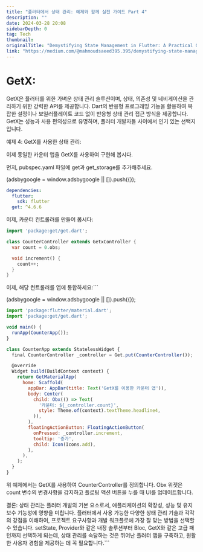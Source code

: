 ```yaml
---
title: "플러터에서 상태 관리: 예제와 함께 실전 가이드 Part 4"
description: ""
date: 2024-03-28 20:08
sidebarDepth: 0
tag: Tech
thumbnail: 
originalTitle: "Demystifying State Management in Flutter: A Practical Guide with Examples Part 4"
link: "https://medium.com/@mahmoudsaeed395.395/demystifying-state-management-in-flutter-a-practical-guide-with-examples-part-4-dba2db0f304d"
---
```



# GetX: 
GetX은 플러터를 위한 가벼운 상태 관리 솔루션이며, 상태, 의존성 및 네비게이션을 관리하기 위한 강력한 API를 제공합니다. Dart의 반응형 프로그래밍 기능을 활용하여 복잡한 설정이나 보일러플레이트 코드 없이 반응형 상태 관리 접근 방식을 제공합니다. GetX는 성능과 사용 편의성으로 유명하며, 플러터 개발자들 사이에서 인기 있는 선택지입니다.

예제 4: GetX를 사용한 상태 관리:

이제 동일한 카운터 앱을 GetX를 사용하여 구현해 봅시다.

먼저, pubspec.yaml 파일에 get과 get_storage를 추가해주세요.

<!-- ui-log 수평형 -->
<ins class="adsbygoogle"
  style="display:block"
  data-ad-client="ca-pub-4877378276818686"
  data-ad-slot="9743150776"
  data-ad-format="auto"
  data-full-width-responsive="true"></ins>
<component is="script">
(adsbygoogle = window.adsbygoogle || []).push({});
</component>

```yaml
dependencies:
  flutter:
    sdk: flutter
  get: ^4.6.6
```

이제, 카운터 컨트롤러를 만들어 봅시다:

```dart
import 'package:get/get.dart';

class CounterController extends GetxController {
  var count = 0.obs;

  void increment() {
    count++;
  }
}
```

이제, 해당 컨트롤러를 앱에 통합하세요:```

<!-- ui-log 수평형 -->
<ins class="adsbygoogle"
  style="display:block"
  data-ad-client="ca-pub-4877378276818686"
  data-ad-slot="9743150776"
  data-ad-format="auto"
  data-full-width-responsive="true"></ins>
<component is="script">
(adsbygoogle = window.adsbygoogle || []).push({});
</component>

```js
import 'package:flutter/material.dart';
import 'package:get/get.dart';

void main() {
  runApp(CounterApp());
}

class CounterApp extends StatelessWidget {
  final CounterController _controller = Get.put(CounterController());

  @override
  Widget build(BuildContext context) {
    return GetMaterialApp(
      home: Scaffold(
        appBar: AppBar(title: Text('GetX를 이용한 카운터 앱')),
        body: Center(
          child: Obx(() => Text(
            '카운터: ${_controller.count}',
            style: Theme.of(context).textTheme.headline4,
          )),
        ),
        floatingActionButton: FloatingActionButton(
          onPressed: _controller.increment,
          tooltip: '증가',
          child: Icon(Icons.add),
        ),
      ),
    );
  }
}
```

위 예제에서는 GetX를 사용하여 CounterController를 정의합니다. Obx 위젯은 count 변수의 변경사항을 감지하고 플로팅 액션 버튼을 누를 때 UI를 업데이트합니다.

결론: 상태 관리는 플러터 개발의 기본 요소로서, 애플리케이션의 확장성, 성능 및 유지보수 기능성에 영향을 미칩니다. 플러터에서 사용 가능한 다양한 상태 관리 기술과 각각의 강점을 이해하여, 프로젝트 요구사항과 개발 워크플로에 가장 잘 맞는 방법을 선택할 수 있습니다. setState, Provider와 같은 내장 솔루션부터 Bloc, GetX와 같은 고급 패턴까지 선택하게 되는데, 상태 관리를 숙달하는 것은 뛰어난 플러터 앱을 구축하고, 원활한 사용자 경험을 제공하는 데 꼭 필요합니다.```